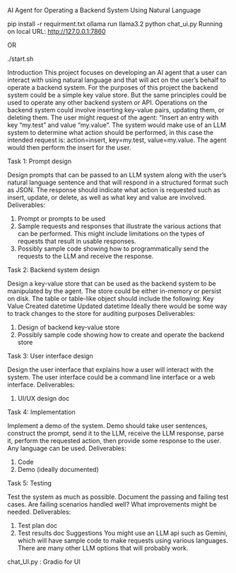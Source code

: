 AI Agent for Operating a Backend System Using Natural Language

pip install -r requirment.txt
ollama run llama3.2
python chat_ui.py
Running on local URL:  http://127.0.0.1:7860

OR

./start.sh

Introduction
This project focuses on developing an AI agent that a user can interact with using natural language
and that will act on the user’s behalf to operate a backend system. For the purposes of this project
the backend system could be a simple key value store. But the same principles could be used to
operate any other backend system or API.
Operations on the backend system could involve inserting key-value pairs, updating them, or
deleting them.
The user might request of the agent: “Insert an entry with key “my.test” and value “my.value”. The
system would make use of an LLM system to determine what action should be performed, in this
case the intended request is: action=insert, key=my.test, value=my.value. The agent would then
perform the insert for the user.

Task 1: Prompt design


Design prompts that can be passed to an LLM system along with the user’s natural language
sentence and that will respond in a structured format such as JSON. The response should indicate
what action is requested such as insert, update, or delete, as well as what key and value are
involved.
Deliverables:
1. Prompt or prompts to be used
2. Sample requests and responses that illustrate the various actions that can be performed.
This might include limitations on the types of requests that result in usable responses.
3. Possibly sample code showing how to programmatically send the requests to the LLM and
receive the response.

Task 2: Backend system design


Design a key-value store that can be used as the backend system to be manipulated by the agent.
The store could be either in-memory or persist on disk. The table or table-like object should
include the following:
Key
Value
Created datetime
Updated datetime
Ideally there would be some way to track changes to the store for auditing purposes
Deliverables:
1. Design of backend key-value store
2. Possibly sample code showing how to create and operate the backend store

Task 3: User interface design


Design the user interface that explains how a user will interact with the system. The user interface
could be a command line interface or a web interface.
Deliverables:
1. UI/UX design doc

Task 4: Implementation


Implement a demo of the system. Demo should take user sentences, construct the prompt, send it
to the LLM, receive the LLM response, parse it, perform the requested action, then provide some
response to the user. Any language can be used.
Deliverables:
1. Code
2. Demo (ideally documented)

Task 5: Testing


Test the system as much as possible. Document the passing and failing test cases. Are failing
scenarios handled well? What improvements might be needed.
Deliverables:
1. Test plan doc
2. Test results doc
Suggestions
You might use an LLM api such as Gemini, which will have sample code to make requests using
various languages. There are many other LLM options that will probably work.

chat_UI.py : Gradio for UI
